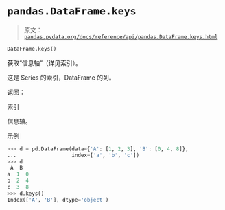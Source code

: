 # `pandas.DataFrame.keys`

> 原文：[`pandas.pydata.org/docs/reference/api/pandas.DataFrame.keys.html`](https://pandas.pydata.org/docs/reference/api/pandas.DataFrame.keys.html)

```py
DataFrame.keys()
```

获取“信息轴”（详见索引）。

这是 Series 的索引，DataFrame 的列。

返回：

索引

信息轴。

示例

```py
>>> d = pd.DataFrame(data={'A': [1, 2, 3], 'B': [0, 4, 8]},
...                  index=['a', 'b', 'c'])
>>> d
 A  B
a  1  0
b  2  4
c  3  8
>>> d.keys()
Index(['A', 'B'], dtype='object') 
```
